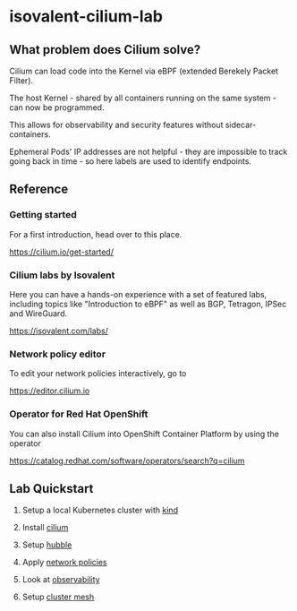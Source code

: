 # isovalent-cilium-lab

## What problem does Cilium solve?

Cilium can load code into the Kernel via eBPF (extended Berekely Packet Filter).

The host Kernel - shared by all containers running on the same system - can now be programmed.

This allows for observability and security features without sidecar-containers.

Ephemeral Pods' IP addresses are not helpful - they are impossible to track going back in time - so here labels are used to identify endpoints.

## Reference

### Getting started

For a first introduction, head over to this place.

https://cilium.io/get-started/

### Cilium labs by Isovalent

Here you can have a hands-on experience with a set of featured labs, including topics like "Introduction to eBPF" as well as BGP, Tetragon, IPSec and WireGuard.

https://isovalent.com/labs/

### Network policy editor

To edit your network policies interactively, go to

https://editor.cilium.io

### Operator for Red Hat OpenShift

You can also install Cilium into OpenShift Container Platform by using the operator

https://catalog.redhat.com/software/operators/search?q=cilium

## Lab Quickstart

1. Setup a local Kubernetes cluster with [kind](kind.md)

2. Install [cilium](cilium.md)

3. Setup [hubble](hubble.md)

4. Apply [network policies](network-policies.md)

5. Look at [observability](workflow-visualize-adapt.md)

6. Setup [cluster mesh](cluster-mesh.md)
